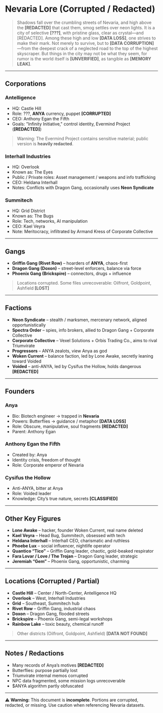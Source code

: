 # Nevaria Lore (Corrupted / Redacted)

> Shadows fall over the crumbling streets of Nevaria, and high above the **[REDACTED]** that cast them, smog settles over neon lights. It is a city of selective **[???]**, with pristine glass, clear as crystal—and [REDACTED]. Among these high and low **[DATA LOSS]**, one strives to make their mark. Not merely to survive, but to **[DATA CORRUPTION]**—from the deepest crack of a neglected road to the top of the highest skyscraper. But things in the city may not be what they seem, for rumor is the world itself is **[UNVERIFIED]**, as tangible as **[MEMORY LEAK]**.  

---

## Corporations  

### Antelligence
- HQ: Castle Hill  
- Role: ???, **ANYA** currency, puppet **[CORRUPTED]**  
- CEO: Anthony Egan the Fifth  
- Goals: "Infinity Initiative," control identity, Evermind Project (**[REDACTED]**)  

> Warning: The Evermind Project contains sensitive material; public version is **heavily redacted**.  

### Interhall Industries
- HQ: Overlook  
- Known as: The Eyes  
- Public / Private roles: Asset management / weapons and info trafficking  
- CEO: Heldana Interhall  
- Notes: Conflicts with Dragon Gang, occasionally uses **Neon Syndicate**  

### Summitech
- HQ: Grid District  
- Known as: The Bugs  
- Role: Tech, networks, AI manipulation  
- CEO: Kael Veyra  
- Note: Meritocracy, infiltrated by Armand Kress of Corporate Collective  

---

## Gangs  

- **Griffin Gang (Rivet Row)** – hoarders of **ANYA**, chaos-first  
- **Dragon Gang (Doxon)** – street-level enforcers, balance via force  
- **Phoenix Gang (Brickspire)** – connectors, drugs + influence  

> Locations corrupted. Some files unrecoverable: Oilfront, Goldpoint, Ashfield **[LOST]**  

---

## Factions  

- **Neon Syndicate** – stealth / marksmen, mercenary network, aligned opportunistically  
- **Spectra Order** – spies, info brokers, allied to Dragon Gang + Corporate Collective  
- **Corporate Collective** – Vexel Solutions + Orbis Trading Co., aims to rival Triumvirate  
- **Progressors** – ANYA zealots, view Anya as god  
- **Woken Current** – balance faction, led by Lone Awake, secretly leaning toward Voided  
- **Voided** – anti-ANYA, led by Cysifus the Hollow, holds dangerous **[REDACTED]**  

---

## Founders  

### Anya  
- Bio: Biotech engineer → trapped in **Nevaria**  
- Powers: Butterflies → guidance / metaphor **[DATA LOSS]**  
- Role: Obscure, manipulative, soul fragments **[REDACTED]**  
- Parent: Anthony Egan  

### Anthony Egan the Fifth  
- Created by: Anya  
- Identity crisis, freedom of thought  
- Role: Corporate emperor of Nevaria  

### Cysifus the Hollow  
- Anti-ANYA, bitter at Anya  
- Role: Voided leader  
- Knowledge: City’s true nature, secrets **[CLASSIFIED]**  

---

## Other Key Figures  

- **Lone Awake** – hacker, founder Woken Current, real name deleted  
- **Kael Veyra** – Head Bug, Summitech, obsessed with tech  
- **Heldana Interhall** – Interhall CEO, charismatic and ruthless  
- **Phoebe Lux** – social influencer, nightlife operator  
- **Quantico “Tico”** – Griffin Gang leader, chaotic, gold-beaked respirator  
- **Fara Lovar / Love / The Trojan** – Dragon Gang leader, strategic  
- **Jeremiah “Gem”** – Phoenix Gang, opportunistic, charming  

---

## Locations (Corrupted / Partial)  

- **Castle Hill** – Center / North-Center, Antelligence HQ  
- **Overlook** – West, Interhall Industries  
- **Grid** – Southeast, Summitech hub  
- **Rivet Row** – Griffin Gang, industrial chaos  
- **Doxon** – Dragon Gang, flooded streets  
- **Brickspire** – Phoenix Gang, semi-legal workshops  
- **Rainbow Lake** – toxic beauty, chemical runoff  

> Other districts (Oilfront, Goldpoint, Ashfield) **[DATA NOT FOUND]**  

---

## Notes / Redactions  

- Many records of Anya’s motives **[REDACTED]**  
- Butterflies: purpose partially lost  
- Triumvirate internal memos corrupted  
- NPC data fragmented, some mission logs unrecoverable  
- $ANYA algorithm partly obfuscated  

---

⚠️ **Warning:** This document is **incomplete**. Portions are corrupted, redacted, or missing. Use caution when referencing Nevaria datasets.
